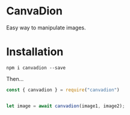 # CanvaDion

Easy way to manipulate images.

# Installation

`npm i canvadion --save`

Then...

```js
const { canvadion } = require("canvadion")


let image = await canvadion(image1, image2);
```


